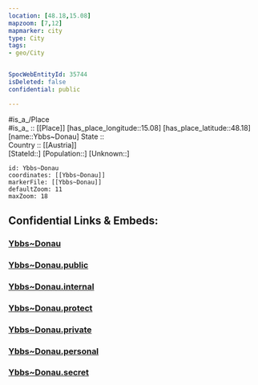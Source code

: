 ```yaml
---
location: [48.18,15.08] 
mapzoom: [7,12] 
mapmarker: city 
type: City
tags:
- geo/City


SpocWebEntityId: 35744
isDeleted: false
confidential: public

---
```

#is_a_/Place  
#is_a_ :: [[Place]] 
[has_place_longitude::15.08] 
[has_place_latitude::48.18] 
[name::Ybbs~Donau] 
State ::  
Country :: [[Austria]]  
[StateId::] 
[Population::] 
[Unknown::] 


```leaflet
id: Ybbs~Donau
coordinates: [[Ybbs~Donau]] 
markerFile: [[Ybbs~Donau]] 
defaultZoom: 11 
maxZoom: 18
```


## Confidential Links & Embeds: 

### [Ybbs~Donau](/_Standards/Earth/Continent/Europe/Europe~Central/Austria/Austrias_States/Niederösterreich/City/Ybbs~Donau.md) 

### [Ybbs~Donau.public](/_public/Earth/Continent/Europe/Europe~Central/Austria/Austrias_States/Niederösterreich/City/Ybbs~Donau.public.md) 

### [Ybbs~Donau.internal](/_internal/Earth/Continent/Europe/Europe~Central/Austria/Austrias_States/Niederösterreich/City/Ybbs~Donau.internal.md) 

### [Ybbs~Donau.protect](/_protect/Earth/Continent/Europe/Europe~Central/Austria/Austrias_States/Niederösterreich/City/Ybbs~Donau.protect.md) 

### [Ybbs~Donau.private](/_private/Earth/Continent/Europe/Europe~Central/Austria/Austrias_States/Niederösterreich/City/Ybbs~Donau.private.md) 

### [Ybbs~Donau.personal](/_personal/Earth/Continent/Europe/Europe~Central/Austria/Austrias_States/Niederösterreich/City/Ybbs~Donau.personal.md) 

### [Ybbs~Donau.secret](/_secret/Earth/Continent/Europe/Europe~Central/Austria/Austrias_States/Niederösterreich/City/Ybbs~Donau.secret.md)

